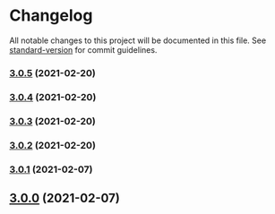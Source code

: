 # Changelog

All notable changes to this project will be documented in this file. See [standard-version](https://github.com/conventional-changelog/standard-version) for commit guidelines.

### [3.0.5](https://github.com/seeebiii/ses-verify-identities/compare/v3.0.4...v3.0.5) (2021-02-20)

### [3.0.4](https://github.com/seeebiii/ses-verify-identities/compare/v3.0.3...v3.0.4) (2021-02-20)

### [3.0.3](https://github.com/seeebiii/ses-verify-identities/compare/v3.0.2...v3.0.3) (2021-02-20)

### [3.0.2](https://github.com/seeebiii/ses-verify-identities/compare/v3.0.1...v3.0.2) (2021-02-20)

### [3.0.1](https://github.com/seeebiii/ses-verify-identities/compare/v3.0.0...v3.0.1) (2021-02-07)

## [3.0.0](https://github.com/seeebiii/ses-verify-identities/compare/v2.0.2...v3.0.0) (2021-02-07)
